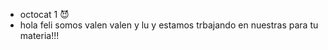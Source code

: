 * octocat 1 😈
* hola feli somos valen valen y lu y estamos trbajando en nuestras para tu materia!!!
